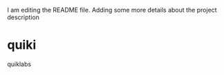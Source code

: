 I am editing the README file. Adding some more details about the project description
# quiki
quiklabs
